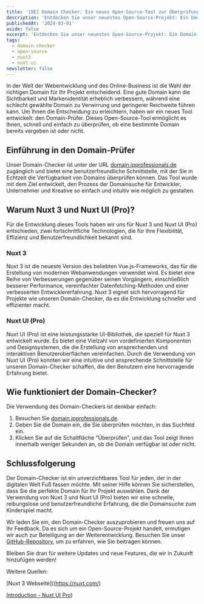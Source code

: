 ```yaml
---
title: '[DE] Domain Checker: Ein neues Open-Source-Tool zur Überprüfung der Verfügbarkeit von Domains'
description: 'Entdecken Sie unser neuestes Open-Source-Projekt: Ein Domain-Checker, der Ihnen sofort zeigt, ob eine Domain verfügbar ist oder nicht. Erfahren Sie, wie es mit Nuxt 3 und Nuxt UI (Pro) entwickelt wurde.'
publishedAt: '2024-03-01'
aside: false
excerpt: 'Entdecken Sie unser neuestes Open-Source-Projekt: Ein Domain-Checker, der Ihnen sofort zeigt, ob eine Domain verfügbar ist oder nicht. Erfahren Sie, wie es mit Nuxt 3 und Nuxt UI (Pro) entwickelt wurde.'
tags:
  - domain-checker
  - open-source
  - nuxt3
  - nuxt-ui
newsletter: false
---
```


In der Welt der Webentwicklung und des Online-Business ist die Wahl der richtigen Domain für Ihr Projekt entscheidend. Eine gute Domain kann die Sichtbarkeit und Markenidentität erheblich verbessern, während eine schlecht gewählte Domain zu Verwirrung und geringerer Reichweite führen kann. Um Ihnen die Entscheidung zu erleichtern, haben wir ein neues Tool entwickelt: den Domain-Prüfer. Dieses Open-Source-Tool ermöglicht es Ihnen, schnell und einfach zu überprüfen, ob eine bestimmte Domain bereits vergeben ist oder nicht.

## Einführung in den Domain-Prüfer

Unser Domain-Checker ist unter der URL [domain.jpprofessionals.de](https://domain.jpprofessionals.de/) zugänglich und bietet eine benutzerfreundliche Schnittstelle, mit der Sie in Echtzeit die Verfügbarkeit von Domains überprüfen können. Das Tool wurde mit dem Ziel entwickelt, den Prozess der Domainsuche für Entwickler, Unternehmer und Kreative so einfach und intuitiv wie möglich zu gestalten.

## Warum Nuxt 3 und Nuxt UI (Pro)?

Für die Entwicklung dieses Tools haben wir uns für Nuxt 3 und Nuxt UI (Pro) entschieden, zwei fortschrittliche Technologien, die für ihre Flexibilität, Effizienz und Benutzerfreundlichkeit bekannt sind.

### Nuxt 3

Nuxt 3 ist die neueste Version des beliebten Vue.js-Frameworks, das für die Erstellung von modernen Webanwendungen verwendet wird. Es bietet eine Reihe von Verbesserungen gegenüber seinen Vorgängern, einschließlich besserer Performance, vereinfachter Datenfetching-Methoden und einer verbesserten Entwicklererfahrung. Nuxt 3 eignet sich hervorragend für Projekte wie unseren Domain-Checker, da es die Entwicklung schneller und effizienter macht.

### Nuxt UI (Pro)

Nuxt UI (Pro) ist eine leistungsstarke UI-Bibliothek, die speziell für Nuxt 3 entwickelt wurde. Es bietet eine Vielzahl von vordefinierten Komponenten und Designsystemen, die die Erstellung von ansprechenden und interaktiven Benutzeroberflächen vereinfachen. Durch die Verwendung von Nuxt UI (Pro) konnten wir eine intuitive und ansprechende Schnittstelle für unseren Domain-Checker schaffen, die den Benutzern eine hervorragende Erfahrung bietet.

## Wie funktioniert der Domain-Checker?

Die Verwendung des Domain-Checkers ist denkbar einfach:

1. Besuchen Sie [domain.jpprofessionals.de](https://domain.jpprofessionals.de/).
2. Geben Sie die Domain ein, die Sie überprüfen möchten, in das Suchfeld ein.
3. Klicken Sie auf die Schaltfläche "Überprüfen", und das Tool zeigt Ihnen innerhalb weniger Sekunden an, ob die Domain verfügbar ist oder nicht.

## Schlussfolgerung

Der Domain-Checker ist ein unverzichtbares Tool für jeden, der in der digitalen Welt Fuß fassen möchte. Mit seiner Hilfe können Sie sicherstellen, dass Sie die perfekte Domain für Ihr Projekt auswählen. Dank der Verwendung von Nuxt 3 und Nuxt UI (Pro) bieten wir eine schnelle, reibungslose und benutzerfreundliche Erfahrung, die die Domainsuche zum Kinderspiel macht.

Wir laden Sie ein, den Domain-Checker auszuprobieren und freuen uns auf Ihr Feedback. Da es sich um ein Open-Source-Projekt handelt, ermutigen wir auch zur Beteiligung an der Weiterentwicklung. Besuchen Sie unser [GitHub-Repository](https://github.com/), um zu erfahren, wie Sie beitragen können.

Bleiben Sie dran für weitere Updates und neue Features, die wir in Zukunft hinzufügen werden!

Weitere Quellen:

[Nuxt 3 Webseite]((https://nuxt.com/)

[Introduction - Nuxt UI Pro](https://ui.nuxt.com/pro/getting-started))